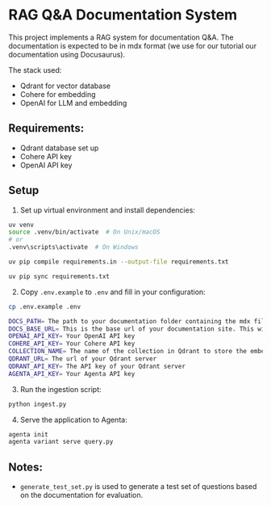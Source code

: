 # RAG Q&A Documentation System

This project implements a RAG system for documentation Q&A. The documentation is expected to be in mdx format (we use for our tutorial our documentation using Docusaurus).

The stack used:

- Qdrant for vector database
- Cohere for embedding
- OpenAI for LLM and embedding

## Requirements:

- Qdrant database set up
- Cohere API key
- OpenAI API key

## Setup

1. Set up virtual environment and install dependencies:

```bash
uv venv
source .venv/bin/activate  # On Unix/macOS
# or
.venv\scripts\activate  # On Windows

uv pip compile requirements.in --output-file requirements.txt

uv pip sync requirements.txt
```

2. Copy `.env.example` to `.env` and fill in your configuration:

```bash
cp .env.example .env

DOCS_PATH= The path to your documentation folder containing the mdx files
DOCS_BASE_URL= This is the base url of your documentation site. This will be used to generate the links in the citations.
OPENAI_API_KEY= Your OpenAI API key
COHERE_API_KEY= Your Cohere API key
COLLECTION_NAME= The name of the collection in Qdrant to store the embeddings
QDRANT_URL= The url of your Qdrant server
QDRANT_API_KEY= The API key of your Qdrant server
AGENTA_API_KEY= Your Agenta API key
```

3. Run the ingestion script:

```bash
python ingest.py
```

4. Serve the application to Agenta:

```bash
agenta init
agenta variant serve query.py
```

## Notes:

- `generate_test_set.py` is used to generate a test set of questions based on the documentation for evaluation.
